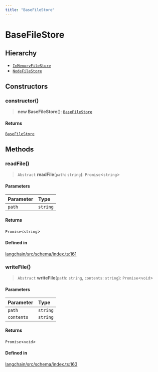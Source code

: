```yaml
---
title: "BaseFileStore"
---
```


# BaseFileStore

## Hierarchy

- [`InMemoryFileStore`](../../stores_file_in_memory/classes/InMemoryFileStore.md)
- [`NodeFileStore`](../../stores_file_node/classes/NodeFileStore.md)

## Constructors

### constructor()

> **new BaseFileStore**(): [`BaseFileStore`](BaseFileStore.md)

#### Returns

[`BaseFileStore`](BaseFileStore.md)

## Methods

### readFile()

> `Abstract` **readFile**(`path`: `string`): `Promise`<`string`\>

#### Parameters

| Parameter | Type     |
| :-------- | :------- |
| `path`    | `string` |

#### Returns

`Promise`<`string`\>

#### Defined in

[langchain/src/schema/index.ts:161](https://github.com/hwchase17/langchainjs/blob/ddf2996/langchain/src/schema/index.ts#L161)

### writeFile()

> `Abstract` **writeFile**(`path`: `string`, `contents`: `string`): `Promise`<`void`\>

#### Parameters

| Parameter  | Type     |
| :--------- | :------- |
| `path`     | `string` |
| `contents` | `string` |

#### Returns

`Promise`<`void`\>

#### Defined in

[langchain/src/schema/index.ts:163](https://github.com/hwchase17/langchainjs/blob/ddf2996/langchain/src/schema/index.ts#L163)
